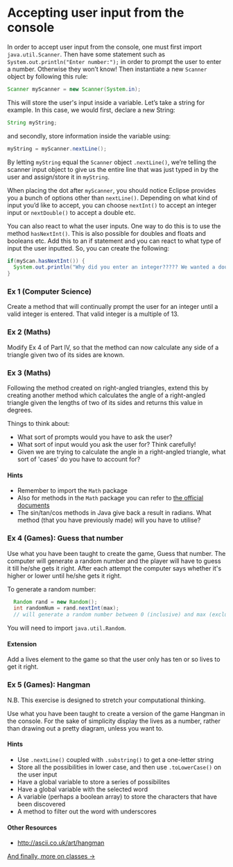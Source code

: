 Accepting user input from the console
===

In order to accept user input from the console, one must first import `java.util.Scanner`. Then have some statement such as `System.out.println("Enter number:");` in order to prompt the user to enter a number. Otherwise they won’t know! Then instantiate a new `Scanner` object by following this rule: 

```java
Scanner myScanner = new Scanner(System.in); 
```

This will store the user's input inside a variable. Let’s take a string for example. In this case, we would first, declare a new String:

```java
String myString;
```

and secondly, store information inside the variable using:

```java
myString = myScanner.nextLine();
```

By letting `myString` equal the `Scanner` object `.nextLine()`, we’re telling the scanner input object to give us the entire line that was just typed in by the user and assign/store it in `myString`.

When placing the dot after `myScanner`, you should notice Eclipse provides you a bunch of options other than `nextLine()`. Depending on what kind of input you’d like to accept, you can choose `nextInt()` to accept an integer input or `nextDouble()` to accept a double etc.

You can also react to what the user inputs. One way to do this is to use the method `hasNextInt()`. This is also possible for doubles and floats and booleans etc. Add this to an if statement and you can react to what type of input the user inputted. So, you can create the following:

```java
if(myScan.hasNextInt()) {
  System.out.println("Why did you enter an integer????? We wanted a double");
}
```

### Ex 1 (Computer Science)
Create a method that will continually prompt the user for an integer until a valid integer is entered. That valid integer is a multiple of 13.

### Ex 2 (Maths)
Modify Ex 4 of Part IV, so that the method can now calculate any side of a triangle given two of its sides are known. 

### Ex 3 (Maths)
Following the method created on right-angled triangles, extend this by creating another method which calculates the angle of a right-angled triangle given the lengths of two of its sides and returns this value in degrees.

Things to think about:
-	What sort of prompts would you have to ask the user?
-	What sort of input would you ask the user for? Think carefully!
-	Given we are trying to calculate the angle in a right-angled triangle, what sort of 'cases' do you have to account for?

#### Hints 
- Remember to import the `Math` package
- Also for methods in the `Math` package you can refer to [the official documents](http://docs.oracle.com/javase/7/docs/api/java/lang/Math.html)
- The sin/tan/cos methods in Java give back a result in radians. What method (that you have previously made) will you have to utilise?

### Ex 4 (Games): Guess that number
Use what you have been taught to create the game, Guess that number. The computer will generate a random number and the player will have to guess it till he/she gets it right. After each attempt the computer says whether it's higher or lower until he/she gets it right. 

To generate a random number:

```java
  Random rand = new Random();
  int randomNum = rand.nextInt(max);
  // will generate a random number between 0 (inclusive) and max (exclusive)
```

You will need to import `java.util.Random`.

#### Extension
Add a lives element to the game so that the user only has ten or so lives to get it right.

### Ex 5 (Games): Hangman
N.B. This exercise is designed to stretch your computational thinking.

Use what you have been taught to create a version of the game Hangman in the console. For the sake of simplicity display the lives as a number, rather than drawing out a pretty diagram, unless you want to. 

#### Hints
- Use `.nextLine()` coupled with `.substring()` to get a one-letter string
- Store all the possibilities in lower case, and then use `.toLowerCase()` on the user input
- Have a global variable to store a series of possibilites
- Have a global variable with the selected word
- A variable (perhaps a boolean array) to store the characters that have been discovered
- A method to filter out the word with underscores

#### Other Resources
- http://ascii.co.uk/art/hangman

[And finally, more on classes &rarr;](./Part-VI:-Classes.html)
